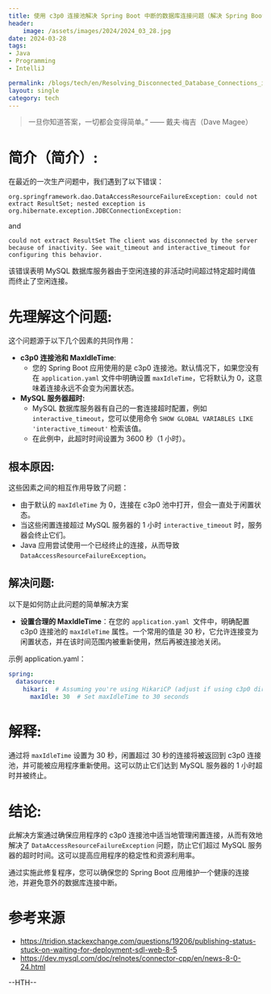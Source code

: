 ```yaml
---
title: 使用 c3p0 连接池解决 Spring Boot 中断的数据库连接问题（解决 Spring Boot 中断的数据库连接问题）
header:
    image: /assets/images/2024/2024_03_28.jpg
date: 2024-03-28
tags:
- Java
- Programming
- IntelliJ

permalink: /blogs/tech/en/Resolving_Disconnected_Database_Connections_in_Spring_Boot_with_c3p0_Connection_Pool
layout: single
category: tech
---
```

> 一旦你知道答案，一切都会变得简单。” —— 戴夫·梅吉（Dave Magee）

# 简介（简介）:

在最近的一次生产问题中，我们遇到了以下错误：

`org.springframework.dao.DataAccessResourceFailureException: could not extract ResultSet; nested exception is org.hibernate.exception.JDBCConnectionException: 
`

and

`could not extract ResultSet The client was disconnected by the server because of inactivity. See wait_timeout and interactive_timeout for configuring this behavior.
`

该错误表明 MySQL 数据库服务器由于空闲连接的非活动时间超过特定超时阈值而终止了空闲连接。


# 先理解这个问题:

这个问题源于以下几个因素的共同作用：

 - **c3p0 连接池和 MaxIdleTime**:
   - 您的 Spring Boot 应用使用的是 c3p0 连接池。默认情况下，如果您没有在 `application.yaml` 文件中明确设置 `maxIdleTime`，它将默认为 0，这意味着连接永远不会变为闲置状态。 
 - **MySQL 服务器超时:** 
   - MySQL 数据库服务器有自己的一套连接超时配置，例如 `interactive_timeout`，您可以使用命令 `SHOW GLOBAL VARIABLES LIKE 'interactive_timeout'` 检索该值。 
   - 在此例中，此超时时间设置为 3600 秒（1 小时）。

## 根本原因:

这些因素之间的相互作用导致了问题：

 - 由于默认的 `maxIdleTime` 为 0，连接在 c3p0 池中打开，但会一直处于闲置状态。
 - 当这些闲置连接超过 MySQL 服务器的 1 小时 `interactive_timeout` 时，服务器会终止它们。
 - Java 应用尝试使用一个已经终止的连接，从而导致 `DataAccessResourceFailureException`。

## 解决问题:

以下是如何防止此问题的简单解决方案

 - **设置合理的 MaxIdleTime**：在您的 `application.yaml `文件中，明确配置 c3p0 连接池的 `maxIdleTime` 属性。一个常用的值是 30 秒，它允许连接变为闲置状态，并在该时间范围内被重新使用，然后再被连接池关闭。



示例 application.yaml：

```yaml
spring:
  datasource:
    hikari:  # Assuming you're using HikariCP (adjust if using c3p0 directly)
      maxIdle: 30  # Set maxIdleTime to 30 seconds

```


# 解释:

通过将 `maxIdleTime` 设置为 30 秒，闲置超过 30 秒的连接将被返回到 c3p0 连接池，并可能被应用程序重新使用。这可以防止它们达到 MySQL 服务器的 1 小时超时并被终止。

# 结论:

此解决方案通过确保应用程序的 c3p0 连接池中适当地管理闲置连接，从而有效地解决了 `DataAccessResourceFailureException` 问题，防止它们超过 MySQL 服务器的超时时间。这可以提高应用程序的稳定性和资源利用率。

通过实施此修复程序，您可以确保您的 Spring Boot 应用维护一个健康的连接池，并避免意外的数据库连接中断。

# 参考来源

 - https://tridion.stackexchange.com/questions/19206/publishing-status-stuck-on-waiting-for-deployment-sdl-web-8-5
 - https://dev.mysql.com/doc/relnotes/connector-cpp/en/news-8-0-24.html

--HTH--